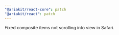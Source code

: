 ```yaml
---
"@ariakit/react-core": patch
"@ariakit/react": patch
---
```


Fixed composite items not scrolling into view in Safari.
